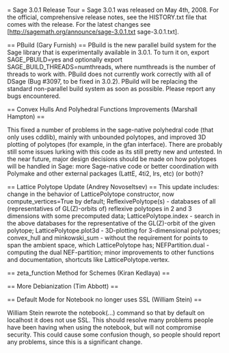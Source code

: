 = Sage 3.0.1 Release Tour =
Sage 3.0.1 was released on May 4th, 2008. For the official, comprehensive release notes, see the HISTORY.txt file that comes with the release. For the latest changes see [http://sagemath.org/announce/sage-3.0.1.txt sage-3.0.1.txt].

== PBuild (Gary Furnish) ==
PBuild is the new parallel build system for the Sage library that is experimentally available in 3.0.1.  To turn it on, export SAGE_PBUILD=yes and optionally export SAGE_BUILD_THREADS=numthreads, where numthreads is the number of threads to work with.  PBuild does not currently work correctly with all of DSage (Bug #3097, to be fixed in 3.0.2).  PBuild will be replacing the standard non-parallel build system as soon as possible.  Please report any bugs encountered.

== Convex Hulls And Polyhedral Functions Improvements (Marshall Hampton) ==
 
This fixed a number of problems in the sage-native polyhedral code (that only uses cddlib), mainly with unbounded polytopes, and improved 3D plotting of polytopes (for example, in the gfan interface).  There are probably still some issues lurking with this code as its still pretty new and untested.  In the near future, major design decisions should be made on how polytopes will be handled in Sage: more Sage-native code or better coordination with Polymake and other external packages (LattE, 4ti2, lrs, etc) (or both)?  

== Lattice Polytope Update (Andrey Novoseltsev) ==
This update includes:
change in the behavior of LatticePolytope constructor, now compute_vertices=True by default;
ReflexivePolytope(s) - databases of all (representatives of GL(Z)-orbits of) reflexive polytopes in 2 and 3 dimensions with some precomputed data;
LatticePolytope.index - search in the above databases for the representative of the GL(Z)-orbit of the given polytope;
LatticePolytope.plot3d - 3D-plotting for 3-dimensional polytopes;
convex_hull and minkowski_sum - without the requirement for points to span the ambient space, which LatticePolytope has;
NEFPartition.dual - computing the dual NEF-partition;
minor improvements to other functions and documentation, shortcuts like LatticePolytope.vertex.

== zeta_function Method for Schemes (Kiran Kedlaya) ==

== More Debianization (Tim Abbott) ==

== Default Mode for Notebook no longer uses SSL (William Stein) ==
 
William Stein rewrote the notebook(...) command so that by default on localhost it does not use SSL.  This should resolve many problems people have been having when using the notebook, but will not compromise security.   This could cause some confusion though, so people should report any problems, since this is a significant change. 
